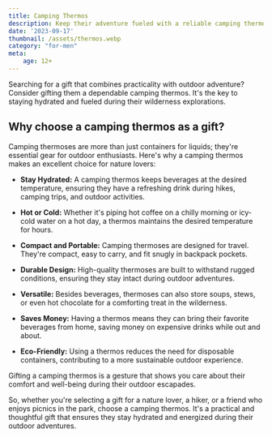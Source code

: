 ```yaml
---
title: Camping Thermos
description: Keep their adventure fueled with a reliable camping thermos.
date: '2023-09-17'
thumbnail: /assets/thermos.webp
category: "for-men"
meta:
    age: 12+
---
```

Searching for a gift that combines practicality with outdoor adventure? Consider gifting them a dependable camping thermos. It's the key to staying hydrated and fueled during their wilderness explorations.

## Why choose a camping thermos as a gift?

Camping thermoses are more than just containers for liquids; they're essential gear for outdoor enthusiasts. Here's why a camping thermos makes an excellent choice for nature lovers:

- **Stay Hydrated:** A camping thermos keeps beverages at the desired temperature, ensuring they have a refreshing drink during hikes, camping trips, and outdoor activities.

- **Hot or Cold:** Whether it's piping hot coffee on a chilly morning or icy-cold water on a hot day, a thermos maintains the desired temperature for hours.

- **Compact and Portable:** Camping thermoses are designed for travel. They're compact, easy to carry, and fit snugly in backpack pockets.

- **Durable Design:** High-quality thermoses are built to withstand rugged conditions, ensuring they stay intact during outdoor adventures.

- **Versatile:** Besides beverages, thermoses can also store soups, stews, or even hot chocolate for a comforting treat in the wilderness.

- **Saves Money:** Having a thermos means they can bring their favorite beverages from home, saving money on expensive drinks while out and about.

- **Eco-Friendly:** Using a thermos reduces the need for disposable containers, contributing to a more sustainable outdoor experience.

Gifting a camping thermos is a gesture that shows you care about their comfort and well-being during their outdoor escapades.

So, whether you're selecting a gift for a nature lover, a hiker, or a friend who enjoys picnics in the park, choose a camping thermos. It's a practical and thoughtful gift that ensures they stay hydrated and energized during their outdoor adventures.
